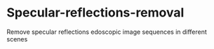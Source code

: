 # Specular-reflections-removal
Remove specular reflections  edoscopic image sequences in different scenes 
